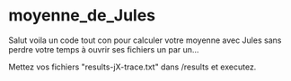 # moyenne_de_Jules

Salut voila un code tout con pour calculer votre moyenne avec Jules
sans perdre votre temps à ouvrir ses fichiers un par un...

Mettez vos fichiers "results-jX-trace.txt" dans /results et
executez.
